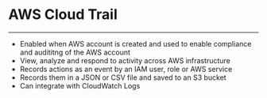 # AWS Cloud Trail
---
- Enabled when AWS account is created and used to enable compliance and audititng of the AWS account
- View, analyze and respond to activity across AWS infrastructure
- Records actions as an event by an IAM user, role or AWS service
- Records them in a JSON or CSV file and saved to an S3 bucket
- Can integrate with CloudWatch Logs 